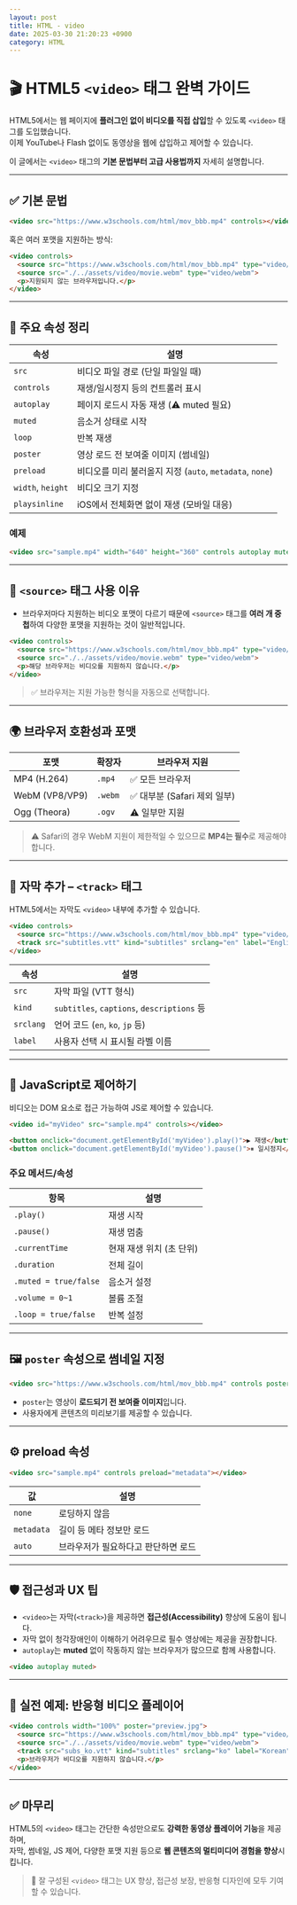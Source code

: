 ```yaml
---
layout: post
title: HTML - video
date: 2025-03-30 21:20:23 +0900
category: HTML
---
```

# 🎬 HTML5 `<video>` 태그 완벽 가이드

HTML5에서는 웹 페이지에 **플러그인 없이 비디오를 직접 삽입**할 수 있도록 `<video>` 태그를 도입했습니다.  
이제 YouTube나 Flash 없이도 동영상을 웹에 삽입하고 제어할 수 있습니다.

이 글에서는 `<video>` 태그의 **기본 문법부터 고급 사용법까지** 자세히 설명합니다.

---

## ✅ 기본 문법

```html
<video src="https://www.w3schools.com/html/mov_bbb.mp4" controls></video>
```

혹은 여러 포맷을 지원하는 방식:

```html
<video controls>
  <source src="https://www.w3schools.com/html/mov_bbb.mp4" type="video/mp4">
  <source src="./../assets/video/movie.webm" type="video/webm">
  <p>지원되지 않는 브라우저입니다.</p>
</video>
```

---

## 🔧 주요 속성 정리

| 속성 | 설명 |
|------|------|
| `src` | 비디오 파일 경로 (단일 파일일 때) |
| `controls` | 재생/일시정지 등의 컨트롤러 표시 |
| `autoplay` | 페이지 로드시 자동 재생 (⚠️ muted 필요) |
| `muted` | 음소거 상태로 시작 |
| `loop` | 반복 재생 |
| `poster` | 영상 로드 전 보여줄 이미지 (썸네일) |
| `preload` | 비디오를 미리 불러올지 지정 (`auto`, `metadata`, `none`) |
| `width`, `height` | 비디오 크기 지정 |
| `playsinline` | iOS에서 전체화면 없이 재생 (모바일 대응) |

### 예제

```html
<video src="sample.mp4" width="640" height="360" controls autoplay muted loop poster="thumbnail.jpg"></video>
```

---

## 🎥 `<source>` 태그 사용 이유

- 브라우저마다 지원하는 비디오 포맷이 다르기 때문에 `<source>` 태그를 **여러 개 중첩**하여 다양한 포맷을 지원하는 것이 일반적입니다.

```html
<video controls>
  <source src="https://www.w3schools.com/html/mov_bbb.mp4" type="video/mp4">
  <source src="./../assets/video/movie.webm" type="video/webm">
  <p>해당 브라우저는 비디오를 지원하지 않습니다.</p>
</video>
```

> ✅ 브라우저는 지원 가능한 형식을 자동으로 선택합니다.

---

## 🌍 브라우저 호환성과 포맷

| 포맷 | 확장자 | 브라우저 지원 |
|------|---------|----------------|
| MP4 (H.264) | `.mp4` | ✅ 모든 브라우저 |
| WebM (VP8/VP9) | `.webm` | ✅ 대부분 (Safari 제외 일부) |
| Ogg (Theora) | `.ogv` | ⚠️ 일부만 지원 |

> ⚠️ Safari의 경우 WebM 지원이 제한적일 수 있으므로 **MP4는 필수**로 제공해야 합니다.

---

## 🧏 자막 추가 – `<track>` 태그

HTML5에서는 자막도 `<video>` 내부에 추가할 수 있습니다.

```html
<video controls>
  <source src="https://www.w3schools.com/html/mov_bbb.mp4" type="video/mp4">
  <track src="subtitles.vtt" kind="subtitles" srclang="en" label="English">
</video>
```

| 속성 | 설명 |
|------|------|
| `src` | 자막 파일 (VTT 형식) |
| `kind` | `subtitles`, `captions`, `descriptions` 등 |
| `srclang` | 언어 코드 (`en`, `ko`, `jp` 등) |
| `label` | 사용자 선택 시 표시될 라벨 이름 |

---

## 🧠 JavaScript로 제어하기

비디오는 DOM 요소로 접근 가능하여 JS로 제어할 수 있습니다.

```html
<video id="myVideo" src="sample.mp4" controls></video>

<button onclick="document.getElementById('myVideo').play()">▶ 재생</button>
<button onclick="document.getElementById('myVideo').pause()">⏸ 일시정지</button>
```

### 주요 메서드/속성

| 항목 | 설명 |
|------|------|
| `.play()` | 재생 시작 |
| `.pause()` | 재생 멈춤 |
| `.currentTime` | 현재 재생 위치 (초 단위) |
| `.duration` | 전체 길이 |
| `.muted = true/false` | 음소거 설정 |
| `.volume = 0~1` | 볼륨 조절 |
| `.loop = true/false` | 반복 설정 |

---

## 🖼 `poster` 속성으로 썸네일 지정

```html
<video src="https://www.w3schools.com/html/mov_bbb.mp4" controls poster="thumbnail.png"></video>
```

- `poster`는 영상이 **로드되기 전 보여줄 이미지**입니다.
- 사용자에게 콘텐츠의 미리보기를 제공할 수 있습니다.

---

## ⚙️ preload 속성

```html
<video src="sample.mp4" controls preload="metadata"></video>
```

| 값 | 설명 |
|-----|------|
| `none` | 로딩하지 않음 |
| `metadata` | 길이 등 메타 정보만 로드 |
| `auto` | 브라우저가 필요하다고 판단하면 로드 |

---

## 🛡 접근성과 UX 팁

- `<video>`는 자막(`<track>`)을 제공하면 **접근성(Accessibility)** 향상에 도움이 됩니다.
- 자막 없이 청각장애인이 이해하기 어려우므로 필수 영상에는 제공을 권장합니다.
- `autoplay`는 **muted** 없이 작동하지 않는 브라우저가 많으므로 함께 사용합니다.
```html
<video autoplay muted>
```

---

## 📌 실전 예제: 반응형 비디오 플레이어

```html
<video controls width="100%" poster="preview.jpg">
  <source src="https://www.w3schools.com/html/mov_bbb.mp4" type="video/mp4">
  <source src="./../assets/video/movie.webm" type="video/webm">
  <track src="subs_ko.vtt" kind="subtitles" srclang="ko" label="Korean">
  <p>브라우저가 비디오를 지원하지 않습니다.</p>
</video>
```

---

## ✅ 마무리

HTML5의 `<video>` 태그는 간단한 속성만으로도 **강력한 동영상 플레이어 기능**을 제공하며,  
자막, 썸네일, JS 제어, 다양한 포맷 지원 등으로 **웹 콘텐츠의 멀티미디어 경험을 향상**시킵니다.

> 🎯 잘 구성된 `<video>` 태그는 UX 향상, 접근성 보장, 반응형 디자인에 모두 기여할 수 있습니다.
